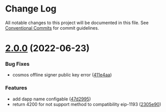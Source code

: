 # Change Log

All notable changes to this project will be documented in this file.
See [Conventional Commits](https://conventionalcommits.org) for commit guidelines.

# [2.0.0](https://github.com/crypto-com/defi-connector/compare/v1.1.14...v2.0.0) (2022-06-23)


### Bug Fixes

* cosmos offline signer public key error ([411e4aa](https://github.com/crypto-com/defi-connector/commit/411e4aaf78fd51a55c04858421f466831f9a9555))


### Features

* add dapp name configable ([47d2995](https://github.com/crypto-com/defi-connector/commit/47d299504d10a5c84a062b6aa5acca32da3f9127))
* return 4200 for not support method to compatibility eip-1193 ([2305e90](https://github.com/crypto-com/defi-connector/commit/2305e9009385aa693c93bdd911ca314109b63fae))
